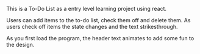 This is a To-Do List as a entry level learning project using react. 

Users can add items to the to-do list, check them off and delete them. 
As users check off items the state changes and the text strikesthrough. 

As you first load the program, the header text animates to add some fun to the design. 